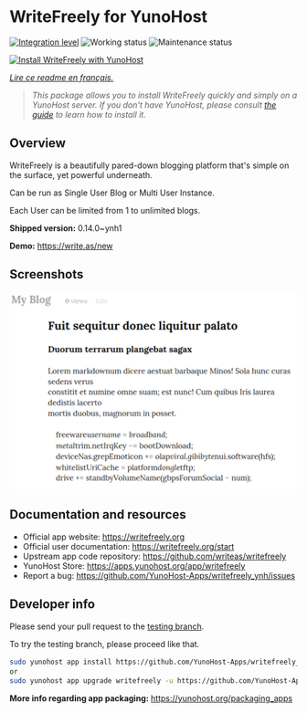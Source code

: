 <!--
N.B.: This README was automatically generated by https://github.com/YunoHost/apps/tree/master/tools/README-generator
It shall NOT be edited by hand.
-->

# WriteFreely for YunoHost

[![Integration level](https://dash.yunohost.org/integration/writefreely.svg)](https://dash.yunohost.org/appci/app/writefreely) ![Working status](https://ci-apps.yunohost.org/ci/badges/writefreely.status.svg) ![Maintenance status](https://ci-apps.yunohost.org/ci/badges/writefreely.maintain.svg)

[![Install WriteFreely with YunoHost](https://install-app.yunohost.org/install-with-yunohost.svg)](https://install-app.yunohost.org/?app=writefreely)

*[Lire ce readme en français.](./README_fr.md)*

> *This package allows you to install WriteFreely quickly and simply on a YunoHost server.
If you don't have YunoHost, please consult [the guide](https://yunohost.org/#/install) to learn how to install it.*

## Overview

WriteFreely is a beautifully pared-down blogging platform that's simple on the surface, yet powerful underneath.

Can be run as Single User Blog or Multi User Instance.

Each User can be limited from 1 to unlimited blogs.

**Shipped version:** 0.14.0~ynh1

**Demo:** https://write.as/new

## Screenshots

![Screenshot of WriteFreely](./doc/screenshots/screenshots2.png)

## Documentation and resources

* Official app website: <https://writefreely.org>
* Official user documentation: <https://writefreely.org/start>
* Upstream app code repository: <https://github.com/writeas/writefreely>
* YunoHost Store: <https://apps.yunohost.org/app/writefreely>
* Report a bug: <https://github.com/YunoHost-Apps/writefreely_ynh/issues>

## Developer info

Please send your pull request to the [testing branch](https://github.com/YunoHost-Apps/writefreely_ynh/tree/testing).

To try the testing branch, please proceed like that.

``` bash
sudo yunohost app install https://github.com/YunoHost-Apps/writefreely_ynh/tree/testing --debug
or
sudo yunohost app upgrade writefreely -u https://github.com/YunoHost-Apps/writefreely_ynh/tree/testing --debug
```

**More info regarding app packaging:** <https://yunohost.org/packaging_apps>
